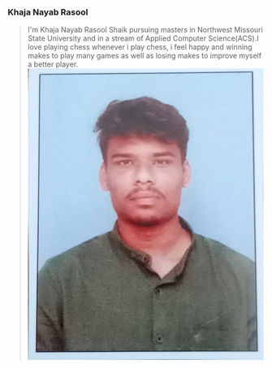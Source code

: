### Khaja Nayab Rasool

> I'm Khaja Nayab Rasool Shaik pursuing masters in Northwest Missouri State University and in a stream of Applied Computer Science(ACS).I love playing chess whenever i play chess, i feel happy and winning makes to play many games as well as losing makes to improve myself a better player.
![Rasool](<My Image.jpeg>)